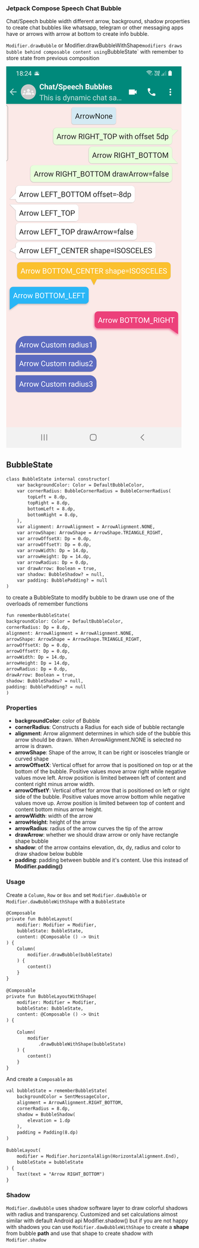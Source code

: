 ### Jetpack Compose Speech Chat Bubble

Chat/Speech bubble width different arrow, background, shadow properties to create chat bubbles
like whatsapp, telegram or other messaging apps have or arrows with arrow at bottom to create
info bubble.

`Modifier.drawBubble` or Modifier.drawBubbleWithShape` modifiers draws bubble behind
composable content using `BubbleState` with remember to store state from previous composition

<img src="./screenshots/bubble_demo.png"/>

## BubbleState
```
class BubbleState internal constructor(
    var backgroundColor: Color = DefaultBubbleColor,
    var cornerRadius: BubbleCornerRadius = BubbleCornerRadius(
        topLeft = 8.dp,
        topRight = 8.dp,
        bottomLeft = 8.dp,
        bottomRight = 8.dp,
    ),
    var alignment: ArrowAlignment = ArrowAlignment.NONE,
    var arrowShape: ArrowShape = ArrowShape.TRIANGLE_RIGHT,
    var arrowOffsetX: Dp = 0.dp,
    var arrowOffsetY: Dp = 0.dp,
    var arrowWidth: Dp = 14.dp,
    var arrowHeight: Dp = 14.dp,
    var arrowRadius: Dp = 0.dp,
    var drawArrow: Boolean = true,
    var shadow: BubbleShadow? = null,
    var padding: BubblePadding? = null
) 
```

to create a BubbleState to modify bubble to be drawn use one of the overloads of remember functions
```
fun rememberBubbleState(
backgroundColor: Color = DefaultBubbleColor,
cornerRadius: Dp = 8.dp,
alignment: ArrowAlignment = ArrowAlignment.NONE,
arrowShape: ArrowShape = ArrowShape.TRIANGLE_RIGHT,
arrowOffsetX: Dp = 0.dp,
arrowOffsetY: Dp = 0.dp,
arrowWidth: Dp = 14.dp,
arrowHeight: Dp = 14.dp,
arrowRadius: Dp = 0.dp,
drawArrow: Boolean = true,
shadow: BubbleShadow? = null,
padding: BubblePadding? = null
)
```
### Properties
* **backgroundColor**: color of Bubble
* **cornerRadius**: Constructs a Radius for each side of bubble rectangle
* **alignment**: Arrow alignment determines in which side of the bubble this arrow should be drawn. When ArrowAlignment.NONE is selected no arrow is drawn.
* **arrowShape**: Shape of the arrow, It can be right or isosceles triangle or curved shape
* **arrowOffsetX**: Vertical offset for arrow that is positioned on top or at the bottom of the bubble. Positive values move arrow right while negative values move left. Arrow position is limited between left of content and  content right minus arrow width.
* **arrowOffsetY**: Vertical offset for arrow that is positioned on left or right side of the bubble. Positive values move arrow bottom while negative values move up. Arrow position  is limited between top of content and  content bottom minus arrow height.
* **arrowWidth**: width of the arrow
* **arrowHeight**: height of the arrow
* **arrowRadius**: radius of the arrow curves the tip of the arrow
* **drawArrow**: whether we should draw arrow or only have rectangle shape bubble
* **shadow**: of the arrow contains elevation, dx, dy, radius and color to draw shadow below bubble
* **padding**: padding between bubble and it's content. Use this instead of **Modifier.padding()**

### Usage

Create a `Column`, `Row` or `Box` and set `Modifier.dawBubble` or `Modifier.dawBubbleWithShape` with a `BubbleState`
```
@Composable
private fun BubbleLayout(
    modifier: Modifier = Modifier,
    bubbleState: BubbleState,
    content: @Composable () -> Unit
) {
    Column(
        modifier.drawBubble(bubbleState)
    ) {
        content()
    }
}

@Composable
private fun BubbleLayoutWithShape(
    modifier: Modifier = Modifier,
    bubbleState: BubbleState,
    content: @Composable () -> Unit
) {

    Column(
        modifier
            .drawBubbleWithShape(bubbleState)
    ) {
        content()
    }
}
```
And create a `Composable` as
```
val bubbleState = rememberBubbleState(
    backgroundColor = SentMessageColor,
    alignment = ArrowAlignment.RIGHT_BOTTOM,
    cornerRadius = 8.dp,
    shadow = BubbleShadow(
        elevation = 1.dp
    ),
    padding = Padding(8.dp)
)

BubbleLayout(
    modifier = Modifier.horizontalAlign(HorizontalAlignment.End),
    bubbleState = bubbleState
) {
    Text(text = "Arrow RIGHT_BOTTOM")
}
```

### Shadow
`Modifier.dawBubble` uses shadow software layer to draw colorful shadows with radius and transparency.
Customized and set calculations almost similar with default Android api Modifier.shadow()
but if you are not happy with shadows you can use `Modifier.dawBubbleWithShape` to
create a **shape** from bubble **path** and use that shape to create shadow with `Modifier.shadow`